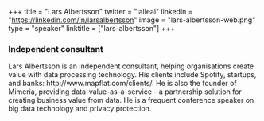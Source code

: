 +++
title = "Lars Albertsson"
twitter = "lalleal"
linkedin = "https://linkedin.com/in/larsalbertsson"
image = "lars-albertsson-web.png"
type = "speaker"
linktitle = ["lars-albertsson"]
+++

<h3>Independent consultant</h3>

<p>Lars Albertsson is an independent consultant, helping organisations create value with data processing technology. His clients include Spotify, startups, and banks: http://www.mapflat.com/clients/. He is also the founder of Mimeria, providing data-value-as-a-service - a partnership solution for creating business value from data. He is a frequent conference speaker on big data technology and privacy protection.</p>
